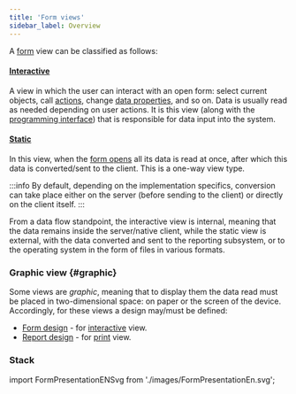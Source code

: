 ```yaml
---
title: 'Form views'
sidebar_label: Overview
---
```


A [form](Forms.md) view can be classified as follows:

#### [Interactive](Interactive_view.md)

A view in which the user can interact with an open form: select current objects, call [actions](Actions.md), change [data properties](Data_properties_DATA.md), and so on. Data is usually read as needed depending on user actions. It is this view (along with the [programming interface](Integration.md)) that is responsible for data input into the system.

#### [Static](Static_view.md)

In this view, when the [form opens](Open_form.md) all its data is read at once, after which this data is converted/sent to the client. This is a one-way view type.


:::info
By default, depending on the implementation specifics, conversion can take place either on the server (before sending to the client) or directly on the client itself.
:::

From a data flow standpoint, the interactive view is internal, meaning that the data remains inside the server/native client, while the static view is external, with the data converted and sent to the reporting subsystem, or to the operating system in the form of files in various formats. 

### Graphic view {#graphic}

Some views are *graphic*, meaning that to display them the data read must be placed in two-dimensional space: on paper or the screen of the device. Accordingly, for these views a design may/must be defined:

-   [Form design](Form_design.md) - for [interactive](Interactive_view.md) view.
-   [Report design](Report_design.md) - for [print](Print_view.md) view.

### Stack

import FormPresentationENSvg from './images/FormPresentationEn.svg';

<FormPresentationENSvg />